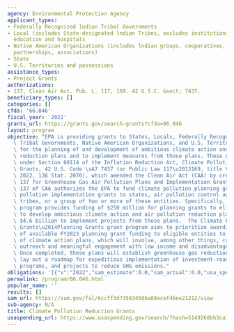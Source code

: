 ```yaml
---
agency: Environmental Protection Agency
applicant_types:
- Federally Recognized lndian Tribal Governments
- Local (includes State-designated lndian Tribes, excludes institutions of higher
  education and hospitals
- Native American Organizations (includes lndian groups, cooperatives, corporations,
  partnerships, associations)
- State
- U.S. Territories and possessions
assistance_types:
- Project Grants
authorizations:
- 137, Clean Air Act. Pub. L. 117, 169. 42 U.S.C. &sect; 7437.
beneficiary_types: []
categories: []
cfda: '66.046'
fiscal_year: '2022'
grants_url: https://grants.gov/search-grants?cfda=66.046
layout: program
objective: "EPA is providing grants to States, Locals, Federally Recognized Indian\
  \ Tribal Governments, Native American Organizations, and U.S. Territories and possessions\
  \ for the planning of and development of ambitious climate action and air pollution\
  \ reduction plans and to implement measures from those plans. These grants are provided\
  \ under Section 60114 of the Inflation Reduction Act, Climate Pollution Reduction\
  \ Grants, 42 U.S. Code \xA7 7437 (or Public Law 117\u2013169, title VI, Aug. 16,\
  \ 2022, 136 Stat. 2076), which amended the Clean Air Act (CAA) by creating Section\
  \ 137 for Greenhouse Gas Air Pollution Plans and Implementation Grants. Section\
  \ 137 of CAA authorizes the EPA to fund climate pollution planning grants and climate\
  \ pollution implementation grants to states, air pollution control agencies, municipalities,\
  \ tribes, or a group of two or more of these entities. Specifically, the CPRG grant\
  \ program provides funding of $250 million for planning grants to eligible entities\
  \ to develop ambitious climate action and air pollution reduction plans and approximately\
  \ $4.6 billion to implement projects from those plans.  The Climate Pollution Reduction\
  \ Grants\u2014Planning Grants grant program aims to prioritize awarding 100 percent\
  \ of available FY2023 planning grant funding to eligible entities to initiate development\
  \ of climate action plans, which will involve, among other things, conducting stakeholder\
  \ outreach and meaningful engagement with low income and disadvantaged communities.\
  \ Once completed, these plans will establish greenhouse gas reduction targets and\
  \ lay out a roadmap for expeditious implementation of investment-ready policies,\
  \ programs, and projects to reduce GHG emissions."
obligations: '[{"x":"2022","sam_estimate":0.0,"sam_actual":0.0,"usa_spending_actual":0.0},{"x":"2023","sam_estimate":250000000.0,"sam_actual":0.0,"usa_spending_actual":146853967.0},{"x":"2024","sam_estimate":4600000000.0,"sam_actual":0.0,"usa_spending_actual":0.0}]'
permalink: /program/66.046.html
popular_name: ''
results: []
sam_url: https://sam.gov/fal/6ccff3d73583450ba88ecef4bee21212/view
sub-agency: N/A
title: Climate Pollution Reduction Grants
usaspending_url: https://www.usaspending.gov/search/?hash=5149268bb3ca105c3c1e289bc15bd05e
---
```

